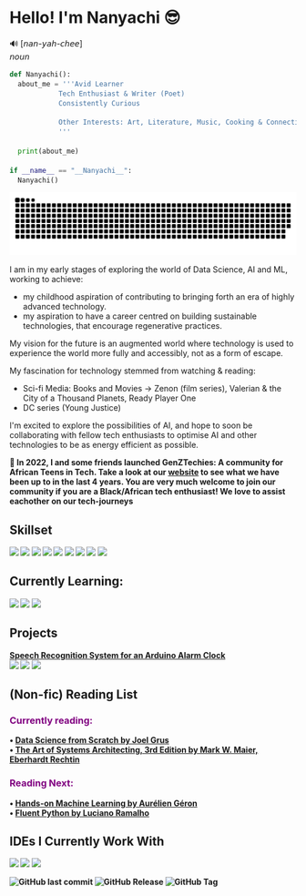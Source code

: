 # Hello! I'm Nanyachi 😎
🔊 [𝘯𝘢𝘯-𝘺𝘢𝘩-𝘤𝘩𝘦𝘦] <br>
𝘯𝘰𝘶𝘯 <br>
```Python
def Nanyachi():
  about_me = '''Avid Learner
            Tech Enthusiast & Writer (Poet) 
            Consistently Curious

            Other Interests: Art, Literature, Music, Cooking & Connecting with People.
            '''

  print(about_me)

if __name__ == "__Nanyachi__":
  Nanyachi()
```

<picture>
  <source media="(prefers-color-scheme: dark)" srcset="https://raw.githubusercontent.com/abbie-bola/abbie-bola/output/github-contribution-grid-snake-dark.svg">
  <source media="(prefers-color-scheme: light)" srcset="https://raw.githubusercontent.com/abbie-bola/abbie-bola/output/github-contribution-grid-snake.svg">
  <img alt="github contribution grid snake animation" src="https://raw.githubusercontent.com/abbie-bola/abbie-bola/output/github-contribution-grid-snake.svg">
</picture>


I am in my early stages of exploring the world of Data Science, AI and ML,
working to achieve: 
- my childhood aspiration of contributing to bringing forth an era of highly advanced technology.
- my aspiration to have a career centred on building sustainable technologies, that encourage regenerative practices.

My vision for the future is an augmented world where technology is used to experience the world more fully and accessibly, not as a form of escape.

My fascination for technology stemmed from watching & reading: <br>
- Sci-fi Media: Books and Movies -> Zenon (film series), Valerian & the City of a Thousand Planets, Ready Player One
- DC series (Young Justice)
  
I'm excited to explore the possibilities of AI, and hope to soon be collaborating with fellow tech enthusiasts to optimise AI and other technologies to be as energy efficient as possible.

<b> 💎 In 2022, I and some friends launched GenZTechies: A community for African Teens in Tech. <b/>
Take a look at our <a href="https://genztechies.com/">website</a> to see what we have been up to in the last 4 years. 
You are very much welcome to join our community if you are a Black/African tech enthusiast! We love to assist eachother on our tech-journeys

## Skillset 
<img src="https://img.shields.io/badge/Python-3776AB.svg?style=for-the-badge&logo=Python&logoColor=white"/> <img src="https://img.shields.io/badge/HTML5-E34F26.svg?style=for-the-badge&logo=HTML5&logoColor=white"/> <img src="https://img.shields.io/badge/Markdown-000000.svg?style=for-the-badge&logo=Markdown&logoColor=white"/> <img src="https://img.shields.io/badge/Google%20Docs-4285F4?style=for-the-badge&logo=google-docs&logoColor=white"/> <img src="https://img.shields.io/badge/Google%20Sheets-34A853?style=for-the-badge&logo=google-sheets&logoColor=white"/> <img src="https://img.shields.io/badge/Google%20Slides-FBBC04?style=for-the-badge&logo=google-slides&logoColor=black"/> <img src="https://img.shields.io/badge/Microsoft_Excel-217346?style=for-the-badge&logo=microsoft-excel&logoColor=white"/> <img src="https://img.shields.io/badge/Microsoft_Word-2B579A?style=for-the-badge&logo=microsoft-word&logoColor=white"/> <img src="https://img.shields.io/badge/Microsoft_PowerPoint-B7472A?style=for-the-badge&logo=microsoft-powerpoint&logoColor=white"/>

## Currently Learning:
<img src="https://img.shields.io/badge/Python-FFD43B?style=for-the-badge&logo=python&logoColor=blue"/> <img src="https://img.shields.io/badge/TensorFlow-FF6F00?style=for-the-badge&logo=tensorflow&logoColor=white"/> <img src="https://img.shields.io/badge/R-276DC3?style=for-the-badge&logo=r&logoColor=white" /> 

## Projects
 <a href="https://github.com/abbie-bola/arduino_ml_alarm_clock">Speech Recognition System for an Arduino Alarm Clock</a> <br>
 <img src="https://img.shields.io/badge/Python-FFD43B?style=for-the-badge&logo=python&logoColor=blue"/> <img src="https://img.shields.io/badge/TensorFlow-FF6F00?style=for-the-badge&logo=tensorflow&logoColor=white"/> <img src="https://img.shields.io/badge/Keras-FF0000?style=for-the-badge&logo=keras&logoColor=white"/>	 

## (Non-fic) Reading List
<h3 style="color:purple;">Currently reading:</h1>
• <a href="https://www.oreilly.com/library/view/data-science-from/9781492041122/">Data Science from Scratch by Joel Grus</a> <br>
• <a href="https://www.oreilly.com/library/view/data-science-from/9781492041122/](https://www.goodreads.com/book/show/197175281-the-art-of-systems-architecting-3rd-edition?ref=nav_sb_ss_5_31">The Art of Systems Architecting, 3rd Edition by Mark W. Maier, Eberhardt Rechtin</a>

<h3 style="color:purple;">Reading Next:</h1>
• <a href="https://www.oreilly.com/library/view/data-science-from/9781492041122/](https://www.oreilly.com/library/view/hands-on-machine-learning/9781098125967/">Hands-on Machine Learning by Aurélien Géron</a> <br>
• <a href="https://www.oreilly.com/library/view/data-science-from/9781492041122/](https://www.oreilly.com/library/view/fluent-python-2nd/9781492056348/">Fluent Python by Luciano Ramalho</a> 

## IDEs I Currently Work With
<img src="https://img.shields.io/badge/Jupyter-F37626.svg?style=for-the-badge&logo=Jupyter&logoColor=white"/> <img src="https://img.shields.io/badge/Anaconda-44A833.svg?style=for-the-badge&logo=Anaconda&logoColor=white"/> <img src="https://img.shields.io/badge/VSCode-0078D4?style=for-the-badge&logo=visual%20studio%20code&logoColor=white"/>

<img alt="GitHub last commit" src="https://img.shields.io/github/last-commit/abbie-bola/abbie-bola"> <img alt="GitHub Release" src="https://img.shields.io/github/v/release/abbie-bola/abbie-bola"> <img alt="GitHub Tag" src="https://img.shields.io/github/v/tag/abbie-bola/abbie-bola">



<!-- Code Dump
<img src="{BadgeURLHere}" /><img src="{BadgeURLHere}" /><img src="{BadgeURLHere}" />
**abbie-bola/abbie-bola** is a ✨ _special_ ✨ repository because its `README.md` (this file) appears on your GitHub profile.
Here are some ideas to get you started:

- 
- 👯 I’m looking to collaborate on ...
- 🤔 I’m looking for help with ...
- 😄 Pronouns: ...
- ⚡ Fun fact: ...
-->

